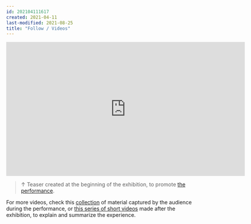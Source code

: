 ```yaml
---
id: 202104111617
created: 2021-04-11
last-modified: 2021-08-25
title: "Follow / Videos"
---
```

<iframe src="https://player.vimeo.com/video/265280923?color=ffffff&title=0&byline=0&portrait=0" width="640" height="360" frameborder="0" allow="autoplay; fullscreen; picture-in-picture" allowfullscreen></iframe>

>↑ Teaser created at the beginning of the exhibition, to promote [the performance]([[202103150141]]). 

For more videos, check this [collection](https://www.flickr.com/photos/danielarmengolaltayo/albums/72157699877654952) of material captured by the audience during the performance, or [this series of short videos]([[202104081544]]) made after the exhibition, to explain and summarize the experience. 